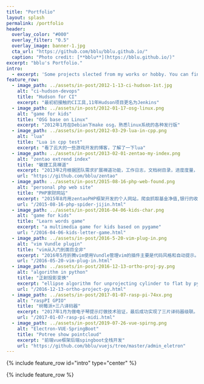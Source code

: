```yaml
---
title: "Portfolio"
layout: splash
permalink: /portfolio
header:
  overlay_color: "#000"
  overlay_filter: "0.5"
  overlay_image: banner-1.jpg
  cta_url: "https://github.com/bblu/bblu.github.io/"
  caption: "Photo credit: [**bblu**](https://bblu.github.io/)"
excerpt: "bblu's Portfolio."
intro: 
  - excerpt: 'Some projects slected from my works or hobby. You can find out more via my Github Repositry List.'
feature_row:
  - image_path: ../assets/in-post/2012-1-13-ci-hudson-1st.jpg
    alt: "ci-hudson-devops"
    title: "Hudson for CI"
    excerpt: "最初初接触的CI工具,11年Hudson项目更名为Jenkins"
  - image_path: ../assets/in-post/2012-01-17-osg-linux.png
    alt: "game for kids"
    title: "OSG base on Linux"
    excerpt: "2012年1月在Debian下make osg，熟悉linux系统的各种发行版"
  - image_path: ../assets/in-post/2012-03-29-lua-in-cpp.png
    alt: "lua"
    title: "Lua in cpp test"
    excerpt: "看了云大的一些游戏开发的博客，了解了一下lua"
  - image_path: ../assets/in-post/2013-02-01-zentao-my-index.png
    alt: "zentao extrend index"
    title: "敏捷工具禅道"
    excerpt: "2013年2月根据团队需求扩展禅道功能，工作日志，文档树目录，进度度量，不符合项和统计等功能，部分通用功能的代码。"
    url: "https://github.com/bblu/zentao"
  - image_path: ../assets/in-post/2015-08-16-php-web-found.png
    alt: "personal php web site"
    title: "PHP家财网站"
    excerpt: "2015年8月用zentaoPHP框架开发的个人网站，爬虫抓取基金净值,银行的收支记录也可以用脚本倒入到数据库中。"
    url: "/2015-08-16-php-spider-jijin.html"
  - image_path: ../assets/in-post/2016-04-06-kids-char.png
    alt: "game for kids"
    title: "Learn words game"
    excerpt: "a multimedia game for kids based on pygame"
    url: "/2016-04-06-kids-letter-game.html"
  - image_path: ../assets/in-post/2016-5-20-vim-plug-in.png
    alt: "vim Vundle plugin"
    title: "vim从入门到面目全非"
    excerpt: "2016年5月折腾vim使用Vundle管理vim的插件主要是代码风格和自动提示。"
    url: "/2016-05-20-vim-plug-in.html"
  - image_path: ../assets/in-post/2016-12-13-ortho-proj-py.png
    alt: "algorithm in python"
    title: "正射投影变换"
    excerpt: "ellipse algorithm for unprojecting cylinder to flat by python in 2016"
    url: "/2016-12-13-ortho-project-py.html"
  - image_path: ../assets/in-post/2017-01-07-rasp-pi-74xx.png
    alt: "raspPI GPIO"
    title: "树莓派+三八译码器"
    excerpt: "2017年1月为做电子琴提示灯做技术验证，最后成功实现了三片译码器级联。"
    url: "/2017-01-07-rasp-pi-midi.html"
  - image_path: ../assets/in-post/2019-07-26-vue-spirng.png
    alt: "Electron-VUE-SpringBoot"
    title: "Potree show pointcloud"
    excerpt: "前端vue框架后端spingboot全栈开发"
    url: "https://github.com/bblu/vuejs/tree/master/admin_eletron"
---
```


{% include feature_row id="intro" type="center" %}

{% include feature_row %}
